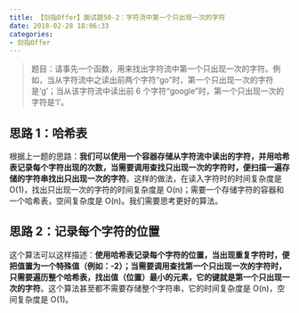 ```yaml
---
title: 【剑指Offer】面试题50-2：字符流中第一个只出现一次的字符
date: 2018-02-28 18:06:33
categories:
- 剑指Offer
---
```


> 题目：请事先一个函数，用来找出字符流中第一个只出现一次的字符。例如，当从字符流中之读出前两个字符“go”时，第一个只出现一次的字符是‘g’；当从该字符流中读出前 6 个字符“google”时，第一个只出现一次的字符是‘l’。

## 思路 1：哈希表

根据上一题的思路：**我们可以使用一个容器存储从字符流中读出的字符，并用哈希表记录每个字符出现的次数，当需要调用查找只出现一次的字符时，便扫描一遍存储的字符串找出只出现一次的字符**。这样的做法，在读入字符时的时间复杂度是 O(1)，找出只出现一次的字符的时间复杂度是 O(n)；需要一个存储字符的容器和一个哈希表，空间复杂度是 O(n)。我们需要思考更好的算法。

## 思路 2：记录每个字符的位置

这个算法可以这样描述：**使用哈希表记录每个字符的位置，当出现重复字符时，便把值置为一个特殊值（例如：-2）；当需要调用查找第一个只出现一次的字符时，只需要遍历整个哈希表，找出值（位置）最小的元素，它的键就是第一个只出现一次的字符**。这个算法甚至都不需要存储整个字符串，它的时间复杂度是 O(n)，空间复杂度是 O(1)。